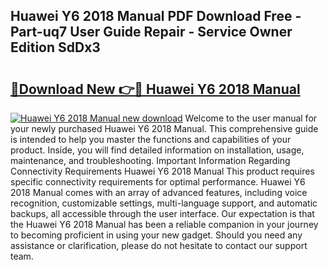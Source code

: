 ## Huawei Y6 2018 Manual PDF Download Free - Part-uq7 User Guide Repair - Service Owner Edition SdDx3

# <h2><a href="http://cf24523.oget.top/?id=Huawei+Y6+2018+Manual">🔗Download New 👉🔴 Huawei Y6 2018 Manual</a></h2>

[![Huawei Y6 2018 Manual new download](https://i.imgur.com/5g1atiW.png)](http://cf24523.oget.top/?id=Huawei+Y6+2018+Manual)
Welcome to the user manual for your newly purchased Huawei Y6 2018 Manual. This comprehensive guide is intended to help you master the functions and capabilities of your product. Inside, you will find detailed information on installation, usage, maintenance, and troubleshooting. Important Information Regarding Connectivity Requirements Huawei Y6 2018 Manual This product requires specific connectivity requirements for optimal performance. Huawei Y6 2018 Manual comes with an array of advanced features, including voice recognition, customizable settings, multi-language support, and automatic backups, all accessible through the user interface. Our expectation is that the Huawei Y6 2018 Manual has been a reliable companion in your journey to becoming proficient in using your new gadget. Should you need any assistance or clarification, please do not hesitate to contact our support team.
